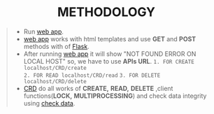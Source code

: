<H1 align="center"> METHODOLOGY </H1>


> * Run [web app](https://github.com/ViditGoel/DatastorageSyS/blob/main/DATASTORAGE_SYS/web_app.py).
> * [web app](https://github.com/ViditGoel/DatastorageSyS/blob/main/DATASTORAGE_SYS/web_app.py) works with html templates and use **GET** and **POST** methods with of [Flask](https://pythonbasics.org/what-is-flask-python/#:~:text=%20What%20is%20Flask%3F%20%201%20WSGI.%20The,keep%20the%20core%20of%20the%20application...%20More%20).
> * After running [web app](https://github.com/ViditGoel/DatastorageSyS/blob/main/DATASTORAGE_SYS/web_app.py) it will show "NOT FOUND ERROR ON LOCAL HOST" so, we have to use **APIs URL**.
    ```
    1. FOR CREATE localhost/CRD/create
    ```    
    ```
    2. FOR READ localhost/CRD/read
    ```
    ```
    3. FOR DELETE localhost/CRD/delete
    ```
> * [CRD](https://github.com/ViditGoel/DatastorageSyS/blob/main/DATASTORAGE_SYS/CRD.py) do all works of **CREATE,** **READ,** **DELETE** ,client functions(**LOCK,** **MULTIPROCESSING**) and check data integrity using [check data](https://github.com/ViditGoel/DatastorageSyS/blob/main/DATASTORAGE_SYS/check_data.py).
